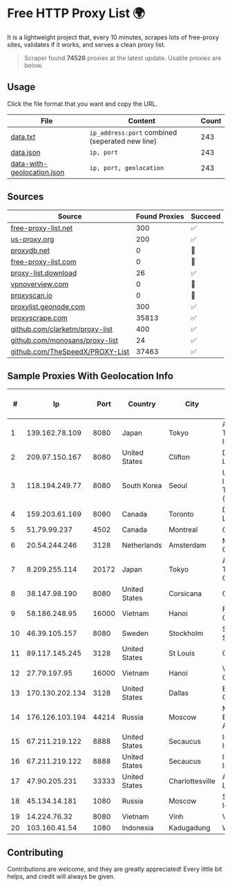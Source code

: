 
# Free HTTP Proxy List 🌍

It is a lightweight project that, every 10 minutes, scrapes lots of free-proxy sites, validates if it works, and serves a clean proxy list.


> Scraper found **74526** proxies at the latest update. Usable proxies are below.

## Usage

Click the file format that you want and copy the URL.


|File|Content|Count|
|----|-------|-----|
|[data.txt](https://raw.githubusercontent.com/themiralay/Proxy-List-World/master/data.txt)|`ip_address:port` combined (seperated new line)|243|
|[data.json](https://raw.githubusercontent.com/themiralay/Proxy-List-World/master/data.json)|`ip, port`|243|
|[data-with-geolocation.json](https://raw.githubusercontent.com/themiralay/Proxy-List-World/master/data-with-geolocation.json)|`ip, port, geolocation`|243|

## Sources

|Source|Found Proxies|Succeed|
|------|-------------|-------|
|[free-proxy-list.net](https://free-proxy-list.net)|300|✅|
|[us-proxy.org](https://www.us-proxy.org)|200|✅|
|[proxydb.net](http://proxydb.net)|0|🚫|
|[free-proxy-list.com](https://free-proxy-list.com/?page=&port=&type%5B%5D=http&type%5B%5D=https&up_time=0&search=Search)|0|🚫|
|[proxy-list.download](https://www.proxy-list.download/HTTP)|26|✅|
|[vpnoverview.com](https://vpnoverview.com/privacy/anonymous-browsing/free-proxy-servers)|0|🚫|
|[proxyscan.io](https://www.proxyscan.io)|0|🚫|
|[proxylist.geonode.com](https://proxylist.geonode.com/api/proxy-list?limit=300&page=1&sort_by=lastChecked&sort_type=desc&protocols=http,https)|300|✅|
|[proxyscrape.com](https://api.proxyscrape.com/v2/?request=displayproxies&protocol=http&timeout=10000&country=all&ssl=all&anonymity=all)|35813|✅|
|[github.com/clarketm/proxy-list](https://raw.githubusercontent.com/clarketm/proxy-list/master/proxy-list-raw.txt)|400|✅|
|[github.com/monosans/proxy-list](https://raw.githubusercontent.com/monosans/proxy-list/main/proxies/http.txt)|24|✅|
|[github.com/TheSpeedX/PROXY-List](https://raw.githubusercontent.com/TheSpeedX/PROXY-List/master/http.txt)|37463|✅|


## Sample Proxies With Geolocation Info

|#|Ip|Port|Country|City|Internet Service Provider|
|-|--|----|-------|----|-------------------------|
|1|139.162.78.109|8080|Japan|Tokyo|Akamai Technologies, Inc.|
|2|209.97.150.167|8080|United States|Clifton|DigitalOcean, LLC|
|3|118.194.249.77|8080|South Korea|Seoul|UCLOUD INFORMATION TECHNOLOGY (HK) LIMITED|
|4|159.203.61.169|8080|Canada|Toronto|DigitalOcean, LLC|
|5|51.79.99.237|4502|Canada|Montreal|OVH SAS|
|6|20.54.244.246|3128|Netherlands|Amsterdam|Microsoft Corporation|
|7|8.209.255.114|20172|Japan|Tokyo|Alibaba (US) Technology Co., Ltd.|
|8|38.147.98.190|8080|United States|Corsicana|Corsicana ISD|
|9|58.186.248.95|16000|Vietnam|Hanoi|FPT Telecom Company|
|10|46.39.105.157|8080|Sweden|Stockholm|Stockholms Stadsnat AB|
|11|89.117.145.245|3128|United States|St Louis|Contabo Inc.|
|12|27.79.197.95|16000|Vietnam|Hanoi|Viettel Corporation|
|13|170.130.202.134|3128|United States|Dallas|Eonix Corporation|
|14|176.126.103.194|44214|Russia|Moscow|Miglovets Egor Andreevich|
|15|67.211.219.122|8888|United States|Secaucus|Interserver, Inc|
|16|67.211.219.122|8888|United States|Secaucus|Interserver, Inc|
|17|47.90.205.231|33333|United States|Charlottesville|Alibaba.com LLC|
|18|45.134.14.181|1080|Russia|Moscow|Smart Digital Ideas DOO|
|19|14.224.76.32|8080|Vietnam|Vinh|VNPT|
|20|103.160.41.54|1080|Indonesia|Kadugadung|WISTEL|



## Contributing

Contributions are welcome, and they are greatly appreciated! Every
little bit helps, and credit will always be given.

